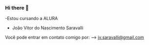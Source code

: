 ### Hi there 👋

-Estou cursando a ALURA
- João Vitor do Nascimento Saravalli

Você pode entrar em contato comigo por:
--> jv.saravalli@gmail.com

